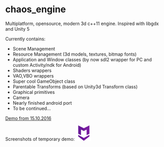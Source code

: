 # chaos_engine
Multiplatform, opensource, modern 3d c++11 engine.
Inspired with libgdx and Unity 5



Currently contains:
* Scene Management
* Resource Management (3d models, textures, bitmap fonts)
* Application and Window classes (by now sdl2 wrapper for PC and custom Activity/ndk for Android)
* Shaders wrappers 
* VAO,VBO wrappers
* Super cool GameObject class
* Parentable Transforms (based on Unity3d Transform class)
* Graphical primitives
* Camera
* Nearly finished android port
* To be continued...   

[Demo from 15.10.2016](https://www.youtube.com/watch?v=oC3x1K8IRcs)

Screenshots of temporary demo:
![android](https://github.com/adam-p/markdown-here/raw/master/src/common/images/icon48.png "Logo Title Text 1")




